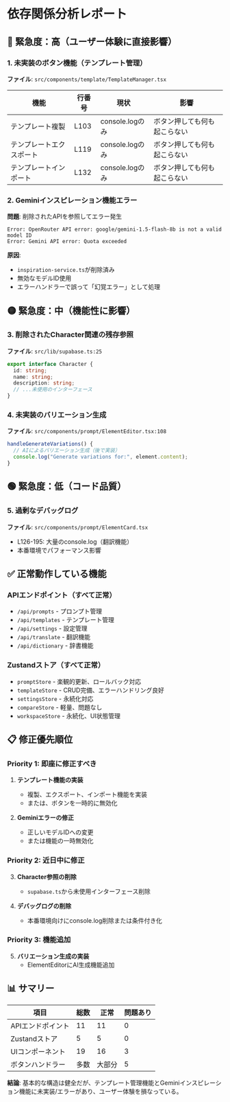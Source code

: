 # 依存関係分析レポート

## 🔴 緊急度：高（ユーザー体験に直接影響）

### 1. 未実装のボタン機能（テンプレート管理）
**ファイル**: `src/components/template/TemplateManager.tsx`

| 機能 | 行番号 | 現状 | 影響 |
|------|--------|------|------|
| テンプレート複製 | L103 | console.logのみ | ボタン押しても何も起こらない |
| テンプレートエクスポート | L119 | console.logのみ | ボタン押しても何も起こらない |
| テンプレートインポート | L132 | console.logのみ | ボタン押しても何も起こらない |

### 2. Geminiインスピレーション機能エラー
**問題**: 削除されたAPIを参照してエラー発生
```
Error: OpenRouter API error: google/gemini-1.5-flash-8b is not a valid model ID
Error: Gemini API error: Quota exceeded
```
**原因**:
- `inspiration-service.ts`が削除済み
- 無効なモデルID使用
- エラーハンドラーで誤って「幻覚エラー」として処理

## 🟡 緊急度：中（機能性に影響）

### 3. 削除されたCharacter関連の残存参照
**ファイル**: `src/lib/supabase.ts:25`
```typescript
export interface Character {
  id: string;
  name: string;
  description: string;
  // ...未使用のインターフェース
}
```

### 4. 未実装のバリエーション生成
**ファイル**: `src/components/prompt/ElementEditor.tsx:108`
```typescript
handleGenerateVariations() {
  // AIによるバリエーション生成（後で実装）
  console.log("Generate variations for:", element.content);
}
```

## 🟢 緊急度：低（コード品質）

### 5. 過剰なデバッグログ
**ファイル**: `src/components/prompt/ElementCard.tsx`
- L126-195: 大量のconsole.log（翻訳機能）
- 本番環境でパフォーマンス影響

## ✅ 正常動作している機能

### APIエンドポイント（すべて正常）
- `/api/prompts` - プロンプト管理
- `/api/templates` - テンプレート管理
- `/api/settings` - 設定管理
- `/api/translate` - 翻訳機能
- `/api/dictionary` - 辞書機能

### Zustandストア（すべて正常）
- `promptStore` - 楽観的更新、ロールバック対応
- `templateStore` - CRUD完備、エラーハンドリング良好
- `settingsStore` - 永続化対応
- `compareStore` - 軽量、問題なし
- `workspaceStore` - 永続化、UI状態管理

## 📋 修正優先順位

### Priority 1: 即座に修正すべき
1. **テンプレート機能の実装**
   - 複製、エクスポート、インポート機能を実装
   - または、ボタンを一時的に無効化

2. **Geminiエラーの修正**
   - 正しいモデルIDへの変更
   - または機能の一時無効化

### Priority 2: 近日中に修正
3. **Character参照の削除**
   - `supabase.ts`から未使用インターフェース削除

4. **デバッグログの削除**
   - 本番環境向けにconsole.log削除または条件付き化

### Priority 3: 機能追加
5. **バリエーション生成の実装**
   - ElementEditorにAI生成機能追加

## 📊 サマリー

| 項目 | 総数 | 正常 | 問題あり |
|------|------|------|----------|
| APIエンドポイント | 11 | 11 | 0 |
| Zustandストア | 5 | 5 | 0 |
| UIコンポーネント | 19 | 16 | 3 |
| ボタンハンドラー | 多数 | 大部分 | 5 |

**結論**: 基本的な構造は健全だが、テンプレート管理機能とGeminiインスピレーション機能に未実装/エラーがあり、ユーザー体験を損なっている。